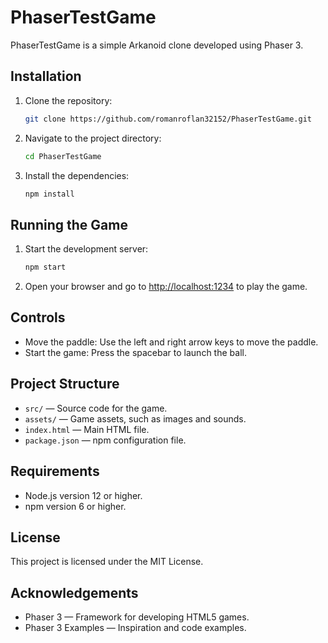 # PhaserTestGame

PhaserTestGame is a simple Arkanoid clone developed using Phaser 3.

## Installation

1. Clone the repository:

    ```bash
    git clone https://github.com/romanroflan32152/PhaserTestGame.git
    ```

2. Navigate to the project directory:

    ```bash
    cd PhaserTestGame
    ```

3. Install the dependencies:

    ```bash
    npm install
    ```

## Running the Game

1. Start the development server:

    ```bash
    npm start
    ```

2. Open your browser and go to [http://localhost:1234](http://localhost:1234) to play the game.

## Controls

- Move the paddle: Use the left and right arrow keys to move the paddle.
- Start the game: Press the spacebar to launch the ball.

## Project Structure

- `src/` — Source code for the game.
- `assets/` — Game assets, such as images and sounds.
- `index.html` — Main HTML file.
- `package.json` — npm configuration file.

## Requirements

- Node.js version 12 or higher.
- npm version 6 or higher.

## License

This project is licensed under the MIT License.

## Acknowledgements

- Phaser 3 — Framework for developing HTML5 games.
- Phaser 3 Examples — Inspiration and code examples.
